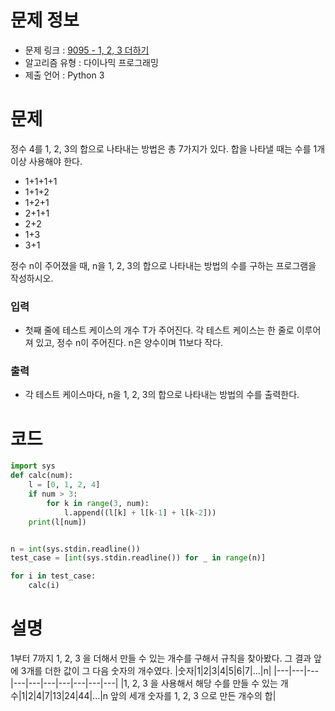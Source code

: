 # 문제 정보
- 문제 링크 : [9095 - 1, 2, 3 더하기](https://www.acmicpc.net/problem/9095)
- 알고리즘 유형 : 다이나믹 프로그래밍
- 제출 언어 : Python 3

# 문제
정수 4를 1, 2, 3의 합으로 나타내는 방법은 총 7가지가 있다. 합을 나타낼 때는 수를 1개 이상 사용해야 한다.

- 1+1+1+1
- 1+1+2
- 1+2+1
- 2+1+1
- 2+2
- 1+3
- 3+1

정수 n이 주어졌을 때, n을 1, 2, 3의 합으로 나타내는 방법의 수를 구하는 프로그램을 작성하시오.

### 입력
- 첫째 줄에 테스트 케이스의 개수 T가 주어진다. 각 테스트 케이스는 한 줄로 이루어져 있고, 정수 n이 주어진다. n은 양수이며 11보다 작다.

### 출력
- 각 테스트 케이스마다, n을 1, 2, 3의 합으로 나타내는 방법의 수를 출력한다.

# 코드
```python
import sys
def calc(num):
    l = [0, 1, 2, 4]
    if num > 3:
        for k in range(3, num):
            l.append((l[k] + l[k-1] + l[k-2]))
    print(l[num])


n = int(sys.stdin.readline())
test_case = [int(sys.stdin.readline()) for _ in range(n)]

for i in test_case:
    calc(i)
```

# 설명
1부터 7까지 1, 2, 3 을 더해서 만들 수 있는 개수를 구해서 규칙을 찾아봤다. 그 결과 앞에 3개를 더한 값이 그 다음 숫자의 개수였다.
|숫자|1|2|3|4|5|6|7|...|n|
|---|---|---|---|---|---|---|---|---|---|
|1, 2, 3 을 사용해서 해당 수를 만들 수 있는 개수|1|2|4|7|13|24|44|...|n 앞의 세개 숫자를 1, 2, 3 으로 만든 개수의 합|
